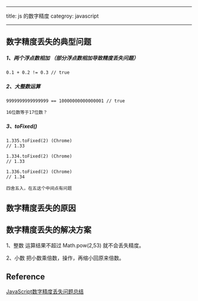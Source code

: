 ------

title: js 的数字精度
categroy: javascript

------

## 数字精度丢失的典型问题

##### 1、两个浮点数相加 （部分浮点数相加导致精度丢失问题）

```
0.1 + 0.2 != 0.3 // true
```

##### 2、大整数运算

```
9999999999999999 == 10000000000000001 // true

16位数等于17位数？
```

##### 3、toFixed()

```
1.335.toFixed(2) (Chrome)
// 1.33

1.334.toFixed(2) (Chrome)
// 1.33

1.336.toFixed(2) (Chrome)
// 1.34

四舍五入，在五这个中间点有问题
```

## 数字精度丢失的原因


## 数字精度丢失的解决方案

1、整数 运算结果不超过 Math.pow(2,53) 就不会丢失精度。

2、小数 把小数乘倍数，操作，再缩小回原来倍数。

## Reference

[JavaScript数字精度丢失问题总结](https://www.cnblogs.com/snandy/p/4943138.html)
